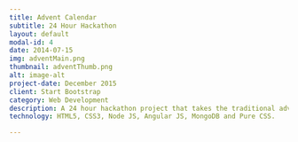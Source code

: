 ```yaml
---
title: Advent Calendar
subtitle: 24 Hour Hackathon
layout: default
modal-id: 4
date: 2014-07-15
img: adventMain.png
thumbnail: adventThumb.png
alt: image-alt
project-date: December 2015
client: Start Bootstrap
category: Web Development
description: A 24 hour hackathon project that takes the traditional advent calendar and puts a modern online twist to it.
technology: HTML5, CSS3, Node JS, Angular JS, MongoDB and Pure CSS.

---
```

